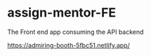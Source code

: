 # assign-mentor-FE

The Front end app consuming the API backend

https://admiring-booth-5fbc51.netlify.app/
